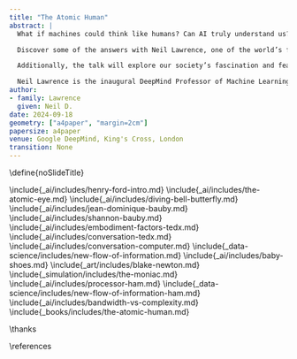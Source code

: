 ```yaml
---
title: "The Atomic Human"
abstract: |
  What if machines could think like humans? Can AI truly understand us? Ever wondered how AI will shape our future? 

  Discover some of the answers with Neil Lawrence, one of the world’s foremost experts in AI and machine learning. In this insightful talk, Neil Lawrence will reveal how AI serves as a powerful assistant to human intelligence, not a replacement. He will discuss the limits of AI in replicating human thought and its profound impact on society and information management.

  Additionally, the talk will explore our society’s fascination and fears about AI, examining its influence on human identity. Lawrence will give an overview of the current state of AI, the challenges we face, and the importance of transparency and data quality. This session will offer valuable insights into the real-world applications of AI and its future. 

  Neil Lawrence is the inaugural DeepMind Professor of Machine Learning at the University of Cambridge where he is also the academic lead of AI@Cam, the University’s flagship mission on AI. He has been working on machine learning models for over 25 years. He returned to academia in 2019 after three years as Director of Machine Learning at Amazon. He is also a Senior AI Fellow at the Alan Turing Institute, visiting Professor at the University of Sheffield and author of the book The Atomic Human - understanding ourselves in the age of AI.
author:
- family: Lawrence
  given: Neil D.
date: 2024-09-18
geometry: ["a4paper", "margin=2cm"]
papersize: a4paper
venue: Google DeepMind, King's Cross, London
transition: None
---
```


\define{noSlideTitle}

\include{_ai/includes/henry-ford-intro.md}
\include{_ai/includes/the-atomic-eye.md}
\include{_ai/includes/diving-bell-butterfly.md}
\include{_ai/includes/jean-dominique-bauby.md}
\include{_ai/includes/shannon-bauby.md}
\include{_ai/includes/embodiment-factors-tedx.md}
\include{_ai/includes/conversation-tedx.md}
\include{_ai/includes/conversation-computer.md}
\include{_data-science/includes/new-flow-of-information.md}
\include{_ai/includes/baby-shoes.md}
\include{_art/includes/blake-newton.md}
\include{_simulation/includes/the-moniac.md}
\include{_ai/includes/processor-ham.md}
\include{_data-science/includes/new-flow-of-information-ham.md}
\include{_ai/includes/bandwidth-vs-complexity.md}
\include{_books/includes/the-atomic-human.md}

\thanks

\references
